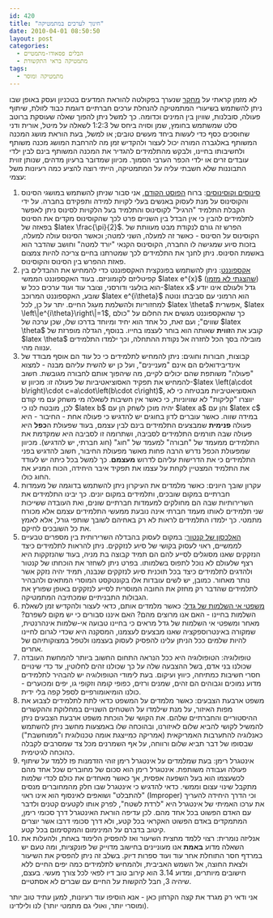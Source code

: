 ```yaml
---
id: 420
title: "חינוך לערכים במתמטיקה"
date: 2010-04-01 08:50:50
layout: post
categories: 
  - הבלים פסאודו-מתמטיים
  - מתמטיקה בראי התקשורת
tags: 
  - מתמטיקה ומוסר
---
```

לא מזמן קראתי על <a href="http://www.hayadan.org.il/wp/math-and-values-1603104/">מחקר</a> שנערך בפקולטה להוראת המדעים בטכניון ועסק באופן שבו ניתן להשתמש בשיעורי המתמטיקה להנחלת ערכים חברתיים דוגמת כבוד לזולת, שיתוף פעולה, סובלנות, שוויון בין המינים וכדומה. כך למשל ניתן להפוך שאלה שעוסקת ברוטב סלט שמשתמש בחומץ, שמן וסויה ביחס של 1:2:3 לשאלה על מיטל, אורית ודני שחוסכים כסף כדי לעשות ביחד מעשים טובים; או למשל, בעת הוראת מושג המכנה המשותף באלגברה המורה יכול לעצור ולהקדיש זמן מה להרחבת המושג מכנה משותף ולחשיבותו בחיינו, ולבקש מהתלמידים להגדיר את המכנה המשותף בינם לבין ילדי עובדים זרים או ילדי הכפר הערבי הסמוך. מכיוון שמדובר ברעיון מדהים, שנותן זווית התבוננות שלא חשבתי עליה על המתמטיקה, הייתי רוצה להציע כמה רעיונות משל עצמי:
<ol>
	<li> <a href="http://he.wikipedia.org/wiki/%D7%98%D7%A8%D7%99%D7%92%D7%95%D7%A0%D7%95%D7%9E%D7%98%D7%A8%D7%99%D7%94">סינוסים וקוסינוסים</a>: ברוח <a href="http://www.gadial.net/?p=415">הפוסט הקודם</a>, אני סבור שניתן להשתמש במושגי הסינוס והקוסינוס על מנת לעסוק באנשים בעלי לקויות למידה ותפקידם בחברה. על ידי הקבלת התלמיד "הרגיל" לקוסינוס והתלמיד בעל הלקויות לסינוס ניתן לאפשר לתלמידים להבין כי אין הבדל בין השניים פרט לכך שהקוסינוס מקדים את הסינוס בפאזה של $latex \frac{\pi}{2}$. הפרש זה גורם לנקודת מבט מעוותת של הקוסינוס על הסינוס - כאשר זה למעלה, השני למטה; וכאשר הסינוס עולה למעלה, בזכות סיוע שמגישה לו החברה, הקוסינוס הקנאי "יורד למטה" וחושב שהדבר הוא באשמת הסינוס. ניתן לחנך את התלמידים לכך שמטרתנו בחיים צריכה להיות צמצום פאזת ההפרש בין הסינוס והקוסינוס.</li>
	<li> <a href="http://he.wikipedia.org/wiki/%D7%90%D7%A7%D7%A1%D7%A4%D7%95%D7%A0%D7%A0%D7%98">אקספוננט</a>: ניתן להשתמש בפונקצית האקספוננט כדי להמחיש את ההבדלים בין קפיטליזם לקומוניזם. בעוד האקספוננט הממשי $latex e^{x}$ (<a href="http://www.gadial.net/?p=404">שהצגתי לא מזמן</a>) הוא בולעני ודורסני, וצובר עוד ועוד ערכים ככל ש-$latex x$ גדל ולעולם אינו יודע שובע, האקספוננט המרוכב $latex e^{i\theta}$ הוא הרמוני עם סביבתו ונוטה למחזוריות ולהשלמת מעגל החיים. יתר על כן, לכל $latex \theta$ אפשרית, $latex \left\|e^{i\theta}\right\|=1$, כך שהאקספוננט מגשים את החלום על "כולם שווים"; ועם זאת, כל אחד הוא יחיד ומיוחד בדרכו שלו, שכן ערכה של $latex \theta$ קובע את ה<strong>זווית</strong> שאותה הוא בוחר לעצמו בחייו. בנוסף, הגדלה מופרזת של $latex \theta$ מובילה בסך הכל לחזרה אל נקודת ההתחלה, וכך ילמדו התלמידים ענווה מהי.</li>
	<li> קבוצות, חבורות וחוגים: ניתן להמחיש לתלמידים כי כל עוד הם אוסף מבודד של אינדיבידואלים הם אינם "מעניינים", ועל כן יש להשית עליהם מבנה - למצוא "פעולה" משותפת שהם יכולים לקיים, מה שיהפוך אותם לחבורה מגובשת. חשוב להמחיש את תפקיד האסוציאטיביות של פעולה זו: מכיוון ש-$latex \left(a\cdot b\right)\cdot c=a\cdot\left(b\cdot c\right)$, האסוציאטיביות מבטיחה כי לא יווצרו "קליקות" לא שוויוניות, כי כאשר אין חשיבות לשאלה מי משחק עם מי קודם לכן, מובטח לנו כי $latex b$ יהיה מוכן לשחק הן עם $latex a$ והן עם $latex c$ במידה שווה. כאשר עוברים לדון בחוגים יש להדגיש כי פעולה אחת - החיבור - היא פעולה <strong>פנימית</strong> שמבצעים התלמידים בינם לבין עצמם, בעוד שפעולת ה<strong>כפל</strong> היא פעולה שבה תורמים התלמידים לסביבה, ושתרומה זו לסביבה היא שמקדמת את התלמידים ממעמד של "חבורה" למעמד של "חוג" (חוג חברתי, יש להדגיש). מכיוון שמפעולת הכפל נדרש הרבה פחות מאשר מפעולת החיבור, חשוב להדגיש בפני התלמידים כי את הדרישות עליהם לדרוש <strong>מעצמם</strong>. כך למשל בכל כיתה יש לעודד את התלמיד המצטיין לקחת על עצמו את תפקיד איבר היחידה, הכוח המניע את החוג כולו.</li>
	<li> עקרון שובך היונים: כאשר מלמדים את העיקרון ניתן להשתמש בדוגמה של מעמדות חברתיים במקום שובכים, ותלמידים במקום יונים. כך יבינו התלמידים את השרירותיות שבה הם מחולקים למעמדות חברתיים שונים, ואת העובדה ששייכות שני תלמידים לאותו מעמד חברתי אינה נובעת ממעשי התלמידים עצמם אלא מכורח מתמטי. כך ילמדו התלמידים לראות לא רק באחיהם לשובך שותפי גורל, אלא לאמץ את כל השובכים לחיקם.</li>
	<li> <a href="http://www.gadial.net/?p=52">האלכסון של קנטור</a>: במקום לעסוק בהבדלה השרירותית בין מספרים טבעיים לממשיים, ראוי לעסוק בקושי של סיוע לנזקקים. ניתן להראות לתלמידים כיצד הנזקקים שאנו מסוגלים לסייע להם הם תמיד קבוצה בת מניה, בעוד שהנזקקות היא רצף שלעולם לא נוכל לתפוס בשלמותו. בפרט ניתן לשחזר את הוכחתו של קנטור ולהדגים לתלמידים כיצד בכל תוכנית סיוע לנזקקים שנבנה, תמיד יהיה נזקק אשר נותר מאחור. כמובן, יש לשים עובדות אלו בקונטקסט המוסרי המתאים ולהבהיר לתלמידים שהדבר רק מחזק את החובה המוסרית לסייע לנזקקים באופן שפורץ את הגבולות התבניתיים שמכתיבה המתמטיקה.</li>
	<li> <a href="http://www.gadial.net/?p=192">משפטי אי השלמות של גדל</a>: כאשר מלמדים אותם, כדאי לעצור ולהקדיש זמן לשאלת השלמות בחיינו - האם אנו מרוצים מהם? האם איננו סבורים כי יש מקום לשפרם? מאחר ומשפטי אי השלמות של גדל מראים כי בחיינו טבועה אי-שלמות אינהרנטית, שמקורה באינטרוספקציה שאנו מבצעים לעצמנו, המסקנה היא שכדי לגרום לחיינו להיות שלמים ככל הניתן עלינו להפסיק לעסוק בעצמנו ולטפל במצוקותיהם של אחרים.</li>
	<li> טופולוגיה: הטופולוגיה היא ככל הנראה התחום החשוב ביותר להמחשת העובדה שכולנו בני אדם, בשל ההצבעה שלה על כך שכולנו זהים לחלוטין, עד כדי שינויים חסרי חשיבות כמתיחה, כיווץ ועיקום. בעת לימודי הטופולוגיה יש להבהיר לתלמידים מדוע נמוכים וגבוהים הם זהים, שמנים ורזים, כפופי קומה וזקופי גו, יפים ומכוערים - כולנו הומיאומורפיים לספל קפה בלי ידית.</li>
	<li> משפט ארבעת הצבעים: כאשר מלמדים על המשפט כדאי לתת לתלמידים לצבוע את מפות האיזור, על מנת שילמדו על השטחים השנויים במחלוקת וההקשרים ההיסטוריים והחברתיים שלהם. את הקושי של הוכחת משפט ארבעת הצבעים ניתן להמשיל לקושי להביא שלום לאיזורנו, ובהוכחה שלו באמצעות מחשב ניתן להשתמש כאנלוגיה להתערבות האמריקאית (אמריקה כמייצגת אומה טכנולוגית ו"ממוחשבת") שבסופו של דבר תביא שלום ורווחה, על אף השמרנים מכל צד שמסרבים לקבלה כהוכחה לגיטימית.</li>
	<li> אינטגרל רימן: בעת שמלמדים על אינטגרל רימן זוהי הזדמנות פז ללמד על שיתוף פעולה ועבודה משותפת. אינטגרל רימן הוא סכום של מחוברים שכל אחד מהם לכשעצמו הוא בעל השפעה אפסית, אך כאשר מאחדים את כולם לכדי שלמות מתקבל שינוי עצום וממשי. כדאי להדגיש כי אינטגרל שבו חלק מהמחוברים מנסים "להתבלט" ושואפים לאינסוף הוא אינו ראוי (Improper) וכי הדרך היחידה להעריך את ערכו האמיתי של אינטגרל היא "לרדת לשטח", לפרק אותו לקטעים קטנים ולדבר עם האדם הפשוט בכל אחד מהם. לכן עדיפה הוראת האינטגרל דרך סכומי רימן, המתמקדים באדם הפשוט האקראי בכל קטע, ולא דרך סכומי דרבו אשר יוצרים קיטוב בדברם על המינימום והמקסימום בכל קטע.</li>
	<li> אנליזה נומרית: רצוי ללמד מחצית השיעור ואז להפסיק הלימוד באחת, ולהעלות את השאלה מדוע <strong>באמת</strong> אנו מעוניינים בחישוב מדוייק של פונקציות, ומה טעם יש במרדף חסר התוחלת אחר עוד ועוד ספרות דיוק. בשלב זה ניתן להפסיק את השיעור ולצאת החוצה, אל השמש האביבית, ולהמחיש לתלמידים כמה יפים החיים ללא חישובים מיותרים, ומדוע 3.14 הוא קירוב טוב דיו לפאי לכל צורך מעשי. בעצם, שיהיה 3, חבל להקשות על החיים עם שברים לא אסתטיים.</li>
</ol>
אני ודאי רק מגרד את קצה הקרחון כאן - אנא הוסיפו עוד רעיונות, למען עתיד טוב יותר (ומוסרי יותר, ואולי גם מתמטי יותר) לנו ולילדינו.
